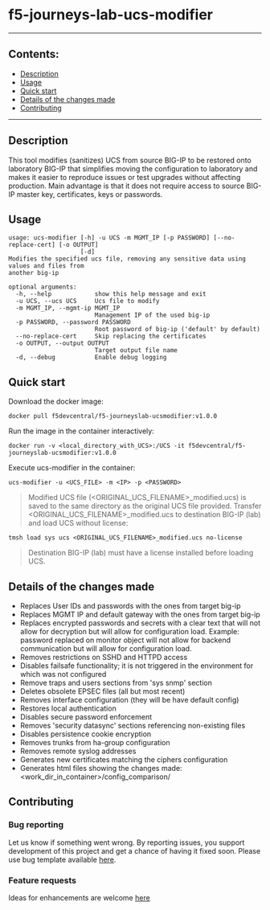 # f5-journeys-lab-ucs-modifier

----
## Contents:
- [Description](#description)
- [Usage](#usage)
- [Quick start](#quick-start)
- [Details of the changes made](#details-of-the-changes-made)
- [Contributing](#contributing)

----
## Description
This tool modifies (sanitizes) UCS from source BIG-IP to be restored onto laboratory BIG-IP that simplifies moving the configuration to laboratory and makes it easier to reproduce issues or test upgrades without affecting production.
Main advantage is that it does not require access to source BIG-IP master key, certificates, keys or passwords.

## Usage
```
usage: ucs-modifier [-h] -u UCS -m MGMT_IP [-p PASSWORD] [--no-replace-cert] [-o OUTPUT]
                    [-d]
Modifies the specified ucs file, removing any sensitive data using values and files from
another big-ip

optional arguments:
  -h, --help            show this help message and exit
  -u UCS, --ucs UCS     Ucs file to modify
  -m MGMT_IP, --mgmt-ip MGMT_IP
                        Management IP of the used big-ip
  -p PASSWORD, --password PASSWORD
                        Root password of big-ip ('default' by default)
  --no-replace-cert     Skip replacing the certificates
  -o OUTPUT, --output OUTPUT
                        Target output file name
  -d, --debug           Enable debug logging
```

## Quick start

Download the docker image:
```
docker pull f5devcentral/f5-journeyslab-ucsmodifier:v1.0.0
```
Run the image in the container interactively:
```
docker run -v <local_directory_with_UCS>:/UCS -it f5devcentral/f5-journeyslab-ucsmodifier:v1.0.0
```
Execute ucs-modifier in the container:
```
ucs-modifier -u <UCS_FILE> -m <IP> -p <PASSWORD>
```
> Modified UCS file (<ORIGINAL_UCS_FILENAME>_modified.ucs) is saved to the same directory as the original UCS file provided.
Transfer <ORIGINAL_UCS_FILENAME>_modified.ucs to destination BIG-IP (lab) and load UCS without license:
```
tmsh load sys ucs <ORIGINAL_UCS_FILENAME>_modified.ucs no-license
```
> Destination BIG-IP (lab) must have a license installed before loading UCS. 

## Details of the changes made
+ Replaces User IDs and passwords with the ones from target big-ip
+ Replaces MGMT IP and default gateway with the ones from target big-ip
+ Replaces encrypted passwords and secrets with a clear text that will not allow for decryption but will allow for configuration load. Example: password replaced on monitor object will not allow for backend communication but will allow for configuration load.
+ Removes restrictions on SSHD and HTTPD access
+ Disables failsafe functionality; it is not triggered in the environment for which was not configured
+ Remove traps and users sections from 'sys snmp' section
+ Deletes obsolete EPSEC files (all but most recent)
+ Removes interface configuration (they will be have default config)
+ Restores local authentication
+ Disables secure password enforcement
+ Removes 'security datasync' sections referencing non-existing files
+ Disables persistence cookie encryption
+ Removes trunks from ha-group configuration
+ Removes remote syslog addresses
+ Generates new certificates matching the ciphers configuration
+ Generates html files showing the changes made: <work_dir_in_container>/config_comparison/

## Contributing

### Bug reporting

Let us know if something went wrong. By reporting issues, you support development of this project and get a chance of having it fixed soon.
Please use bug template available [here](https://github.com/f5devcentral/f5-journeys-lab-ucs-modifier/issues/new?assignees=&labels=&template=bug_report.md&title=%5BBUG%5D).

### Feature requests

Ideas for enhancements are welcome [here](https://github.com/f5devcentral/f5-journeys-lab-ucs-modifier/issues/new?assignees=&labels=&template=feature_request.md&title=%5BFEAT%5D)
